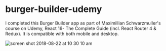 # burger-builder-udemy
I completed this Burger Builder app as part of Maximillian Schwarzmuller's course on Udemy, React 16- The Complete Guide (incl. React Router 4 &amp; Redux).  It is compatible with both mobile and desktop.

![screen shot 2018-08-22 at 10 30 10 am](https://user-images.githubusercontent.com/23299983/44473703-86636980-a5f6-11e8-8228-b59ce2b35430.png)
